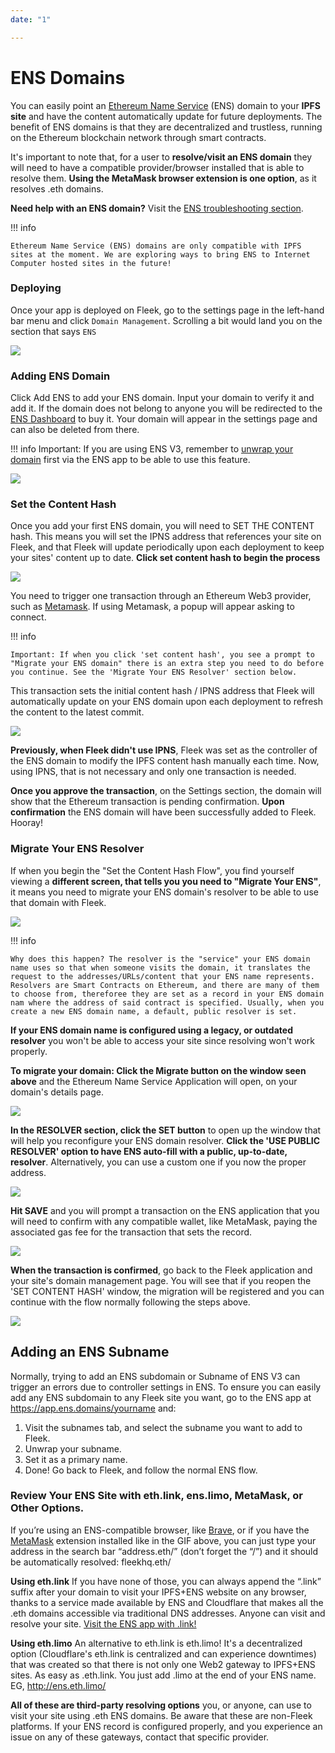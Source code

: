 ```yaml
---
date: "1"

---
```

# ENS Domains

You can easily point an [Ethereum Name Service](https://ens.domains/) (ENS) domain to your **IPFS site** and have the content automatically update for future deployments. The benefit of ENS domains is that they are decentralized and trustless, running on the Ethereum blockchain network through smart contracts. 

It's important to note that, for a user to **resolve/visit an ENS domain** they will need to have a compatible provider/browser installed that is able to resolve them. **Using the MetaMask browser extension is one option**, as it resolves .eth domains.

**Need help with an ENS domain?** Visit the [ENS troubleshooting section](https://docs.fleek.co/domain-management/troubleshooting/#troubleshooting-ens-domains). 



!!! info

    Ethereum Name Service (ENS) domains are only compatible with IPFS sites at the moment. We are exploring ways to bring ENS to Internet Computer hosted sites in the future!

### Deploying

Once your app is deployed on Fleek, go to the settings page in the left-hand bar menu and click `Domain Management`. Scrolling a bit would land you on the section that says `ENS`

![](imgs/ens1.png)


### Adding ENS Domain

Click Add ENS to add your ENS domain. Input your domain to verify it and add it. If the domain does not belong to anyone you will be redirected to the [ENS Dashboard](https://app.ens.domains) to buy it. Your domain will appear in the settings page and can also be deleted from there.

!!! info
    Important: If you are using ENS V3, remember to [unwrap your domain](https://support.ens.domains/en/articles/8031888-unwrapping-names) first via the ENS app to be able to use this feature.

![](imgs/ens2.png)

### Set the Content Hash

Once you add your first ENS domain, you will need to SET THE CONTENT hash. This means you will set the IPNS address that references your site on Fleek, and that Fleek will update periodically upon each deployment to keep your sites' content up to date. **Click set content hash to begin the process**

![](imgs/setipns.png)

You need to trigger one transaction through an Ethereum Web3 provider, such as [Metamask](https://metamask.io/). If using Metamask, a popup will appear asking to connect.

!!! info

    Important: If when you click 'set content hash', you see a prompt to "Migrate your ENS domain" there is an extra step you need to do before you continue. See the 'Migrate Your ENS Resolver' section below.

This transaction sets the initial content hash / IPNS address that Fleek will automatically update on your ENS domain upon each deployment to refresh the content to the latest commit.

![](imgs/ipns-record.png)

**Previously, when Fleek didn't use IPNS**, Fleek was set as the controller of the ENS domain to modify the IPFS content hash manually each time. Now, using IPNS, that is not necessary and only one transaction is needed.

**Once you approve the transaction**, on the Settings section, the domain will show that the Ethereum transaction is pending confirmation. **Upon confirmation** the ENS domain will have been successfully added to Fleek. Hooray!


### Migrate Your ENS Resolver

If when you begin the "Set the Content Hash Flow", you find yourself viewing a **different screen, that tells you you need to "Migrate Your ENS"**, it means you need to migrate your ENS domain's resolver to be able to use that domain with Fleek.

![](imgs/ens-resolver.gif)

!!! info

    Why does this happen? The resolver is the "service" your ENS domain name uses so that when someone visits the domain, it translates the request to the addresses/URLs/content that your ENS name represents. Resolvers are Smart Contracts on Ethereum, and there are many of them to choose from, thereforee they are set as a record in your ENS domain nam where the address of said contract is specified. Usually, when you create a new ENS domain name, a default, public resolver is set. 


**If your ENS domain name is configured using a legacy, or outdated resolver** you won't be able to access your site since resolving won't work properly.

**To migrate your domain: Click the Migrate button on the window seen above** and the Ethereum Name Service Application will open, on your domain's details page.

![](imgs/resolver.png)

**In the RESOLVER section, click the SET button** to open up the window that will help you reconfigure your ENS domain resolver. **Click the 'USE PUBLIC RESOLVER' option to have ENS auto-fill with a public, up-to-date, resolver**. Alternatively, you can use a custom one if you now the proper address.

![](imgs/public.png)

**Hit SAVE** and you will prompt a transaction on the ENS application that you will need to confirm with any compatible wallet, like MetaMask, paying the associated gas fee for the transaction that sets the record.

![](imgs/meta.png)

**When the transaction is confirmed**, go back to the Fleek application and your site's domain management page. You will see that if you reopen the 'SET CONTENT HASH' window, the migration will be registered and you can continue with the flow normally following the steps above.

![](imgs/migrate-confirm.png)

## Adding an ENS Subname

Normally, trying to add an ENS subdomain or Subname of ENS V3 can trigger an errors due to controller settings in ENS. To ensure you can easily add any ENS subdomain to any Fleek site you want, go to the ENS app at https://app.ens.domains/yourname and:

1. Visit the subnames tab, and select the subname you want to add to Fleek.
2. Unwrap your subname.
2. Set it as a primary name.
3. Done! Go back to Fleek, and follow the normal ENS flow.


### Review Your ENS Site with eth.link, ens.limo, MetaMask, or Other Options.

If you’re using an ENS-compatible browser, like [Brave](https://brave.com/), or if you have the [MetaMask](https://metamask.io/) extension installed like in the GIF above, you can just type your address in the search bar “address.eth/” (don’t forget the “/”) and it should be automatically resolved: fleekhq.eth/

**Using eth.link**
If you have none of those, you can always append the “.link” suffix after your domain to visit your IPFS+ENS website on any browser, thanks to a service made available by ENS and Cloudflare that makes all the .eth domains accessible via traditional DNS addresses. Anyone can visit and resolve your site. [Visit the ENS app with .link!](http://ens.eth.link/)

**Using eth.limo**
An alternative to eth.link is eth.limo! It's a decentralized option (Cloudflare's eth.link is centralized and can experience downtimes) that was created so that there is not only one Web2 gateway to IPFS+ENS sites. As easy as .eth.link. You just add .limo at the end of your ENS name. EG, http://ens.eth.limo/

**All of these are third-party resolving options** you, or anyone, can use to visit your site using .eth ENS domains. Be aware that these are non-Fleek platforms. If your ENS record is configured properly, and you experience an issue on any of these gateways, contact that specific provider.